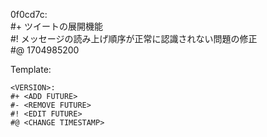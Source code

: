 0f0cd7c:  
#+ ツイートの展開機能  
#! メッセージの読み上げ順序が正常に認識されない問題の修正  
#@ 1704985200  

Template:
```
<VERSION>:
#+ <ADD FUTURE>
#- <REMOVE FUTURE>
#! <EDIT FUTURE>
#@ <CHANGE TIMESTAMP>
```

